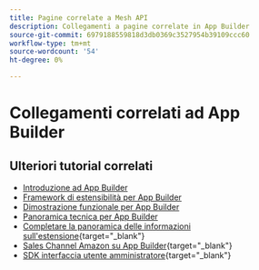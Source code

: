 ```yaml
---
title: Pagine correlate a Mesh API
description: Collegamenti a pagine correlate in App Builder
source-git-commit: 6979188559818d3db0369c3527954b39109ccc60
workflow-type: tm+mt
source-wordcount: '54'
ht-degree: 0%

---
```


# Collegamenti correlati ad App Builder

## Ulteriori tutorial correlati

* [Introduzione ad App Builder](../app-builder/introduction-to-app-builder.md)
* [Framework di estensibilità per App Builder](../app-builder/extensibility-framework-commerce-eventing.md)
* [Dimostrazione funzionale per App Builder](../app-builder/app-builder-functional-demonstration.md)
* [Panoramica tecnica per App Builder](../app-builder/app-builder-technical-overview.md)
* [Completare la panoramica delle informazioni sull&#39;estensione](https://developer.adobe.com/commerce/marketplace/guides/sellers/extension-information/){target="_blank"}
* [Sales Channel Amazon su App Builder](https://developer.adobe.com/commerce/extensibility/amazon-sales-channel/){target="_blank"}
* [SDK interfaccia utente amministratore](https://developer.adobe.com/commerce/extensibility/admin-ui-sdk/){target="_blank"}

